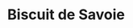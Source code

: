 ---
layout: recette
categories: [recettes]
hidden: true
lang: fr
title: Biscuit de Savoie
ingredients: 
  - nom: oeufs 
    qte: 8
  - nom: sucre
    qte: 250
    unite: gr
  - nom: farine
    qte: 125
    unite: gr
  - nom: fécule de maïs
    qte: 60
    unite: gr
preconditions:
  - Les oeufs doivent être à température ambiante
  - Préchauffer le four à 180°C
etapes:
  - label: Préparation
    details:
      - Séparer les blancs des jaunes
      - Blanchir les jaunes avec le sucre
      - Tamiser la farine et la fécule de maïs sur la préparation
      - Mélanger
      - Monter les blancs en neige
      - Incorporer un tiers des blancs au fouet
      - Incorporer le reste des blancs à la spatule silicone
      - Beurrer et fariner le moule puis y ajouter la préparation
materiel:
  - moule rond
  - batteur électrique
cuisson: 
  - Cuire 30 minutes à 180°C
variantes:
  - label: 150 grammes de sucre
    todo: true
---